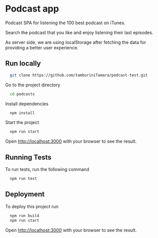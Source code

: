 # Podcast app

Podcast SPA for listening the 100 best podcast on iTunes.

Search the podcast that you like and enjoy listening their last episodes.

As server side, we are using localStorage after fetching the data for providing a better user experience.

## Run locally

```bash
  git clone https://github.com/tamburiniTamara/podcast-test.git
```

Go to the project directory

```bash
  cd podcasts
```

Install dependencies

```bash
  npm install
```

Start the project

```bash
  npm run start
```

Open [http://localhost:3000](http://localhost:3000) with your browser to see the result.


## Running Tests

To run tests, run the following command

```bash
  npm run test
```

## Deployment

To deploy this project run

```bash
  npm run build
  npm run start
```

Open [http://localhost:3000](http://localhost:3000) with your browser to see the result.